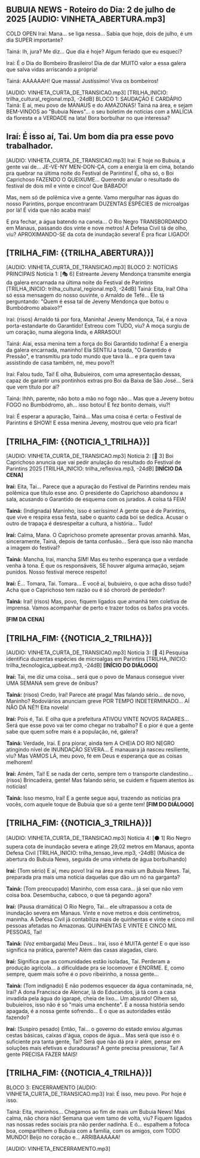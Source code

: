 BUBUIA NEWS - Roteiro do Dia: 2 de julho de 2025
[AUDIO: VINHETA_ABERTURA.mp3]
---
COLD OPEN
Iraí: Mana… se liga nessa… Sabia que hoje, dois de julho, é um dia SUPER importante?

Tainá: Ih, jura? Me diz… Que dia é hoje? Algum feriado que eu esqueci?

Iraí: É o Dia do Bombeiro Brasileiro! Dia de dar MUITO valor a essa galera que salva vidas arriscando a própria!

Tainá: AAAAAAH! Que massa! Justíssimo! Viva os bombeiros!


[AUDIO: VINHETA_CURTA_DE_TRANSICAO.mp3]
[TRILHA_INICIO: trilha_cultural_regional.mp3, -24dB]
BLOCO 1: SAUDAÇÃO E CARDÁPIO
Tainá: E aí, meu povo de MANAUS e do AMAZONAS! Tainá na área, e sejam BEM-VINDOS ao "Bubuia News"... o seu boletim de notícias com a MALÍCIA da floresta e a VERDADE na lata! Bora borbulhar no que interessa?


Iraí: É isso aí, Tai. Um bom dia pra esse povo trabalhador.
---
[AUDIO: VINHETA_CURTA_DE_TRANSICAO.mp3]
Iraí: E hoje no Bubuia, a gente vai de... JE-VE-NY MEN-DON-ÇA, com a energia lá em cima, botando pra quebrar na última noite do Festival de Parintins! E, olha só, o Boi Caprichoso FAZENDO O QUEIXUME... Querendo anular o resultado do festival de dois mil e vinte e cinco! Que BABADO!

Mas, nem só de polêmica vive a gente. Vamo mergulhar nas águas do nosso Parintins, porque encontraram DUZENTAS ESPÉCIES de microalgas por lá! É vida que não acaba mais!

E pra fechar, a água batendo na canela... O Rio Negro TRANSBORDANDO em Manaus, passando dos vinte e nove metros! A Defesa Civil tá de olho, viu? APROXIMANDO-SE da cota de inundação severa! É pra ficar LIGADO!

[TRILHA_FIM: {{TRILHA_ABERTURA}}]
---
[AUDIO: VINHETA_CURTA_DE_TRANSICAO.mp3]
BLOCO 2: NOTÍCIAS PRINCIPAIS
Notícia 1: [🎭 6] Estreante Jeveny Mendonça transmite energia da galera encarnada na última noite do Festival de Parintins
[TRILHA_INICIO: trilha_cultural_regional.mp3, -24dB]
Tainá: Eita, Iraí! Olha só essa mensagem do nosso ouvinte, o Arnaldo de Tefé... Ele tá perguntando: "Quem é essa tal de Jeveny Mendonça que botou o Bumbódromo abaixo?"

Iraí: (risos) Arnaldo tá por fora, Maninha! Jeveny Mendonça, Tai, é a nova porta-estandarte do Garantido! Estreou com TUDO, viu? A moça surgiu de um coração, numa alegoria linda, e ARRASOU!

Tainá: Aiai, essa menina tem a força do Boi Garantido todinha! É a energia da galera encarnada, maninho! Ela SENTIU a toada, "O Garantido é Pressão", e transmitiu pra todo mundo que tava lá... e pra quem tava assistindo de casa também, né, meu povo?!

Iraí: Falou tudo, Tai! E olha, Bubuieiros, com uma apresentação dessas, capaz de garantir uns pontinhos extras pro Boi da Baixa de São José... Será que vem título por aí?

Tainá: Ihhh, parente, não boto a mão no fogo não... Mas que a Jeveny botou FOGO no Bumbódromo, ah... isso botou! E fez bonito demais, viu?!

Iraí: É esperar a apuração, Tainá... Mas uma coisa é certa: o Festival de Parintins é SHOW! E essa menina Jeveny, mostrou que veio pra ficar!

[TRILHA_FIM: {{NOTICIA_1_TRILHA}}]
---
[AUDIO: VINHETA_CURTA_DE_TRANSICAO.mp3]
Notícia 2: [🔴 3] Boi Caprichoso anuncia que vai pedir anulação do resultado do Festival de Parintins 2025
[TRILHA_INICIO: trilha_reflexiva.mp3, -24dB]
**[INÍCIO DA CENA]**

**Iraí:** Eita, Tai... Parece que a apuração do Festival de Parintins rendeu mais polêmica que título esse ano. O presidente do Caprichoso abandonou a sala, acusando o Garantido de esquema com os jurados. A coisa tá FEIA!

**Tainá:** (Indignada) Maninho, isso é seríssimo! A gente que é de Parintins, que vive e respira essa festa, sabe o quanto cada boi se dedica. Acusar o outro de trapaça é desrespeitar a cultura, a história... Tudo!

**Iraí:** Calma, Mana. O Caprichoso promete apresentar provas amanhã. Mas, sinceramente, Tainá, depois de tanta confusão... Será que isso não mancha a imagem do festival?

**Tainá:** Mancha, Iraí, mancha SIM! Mas eu tenho esperança que a verdade venha à tona. E que os responsáveis, SE houver alguma armação, sejam punidos. Nosso festival merece respeito!

**Iraí:** É... Tomara, Tai. Tomara... E você aí, bubuieiro, o que acha disso tudo? Acha que o Caprichoso tem razão ou é só chororô de perdedor?

**Tainá:** Iraí! (risos) Mas, povo, fiquem ligados que amanhã tem coletiva de imprensa. Vamos acompanhar de perto e trazer todos os bafos pra vocês.

**[FIM DA CENA]**

[TRILHA_FIM: {{NOTICIA_2_TRILHA}}]
---
[AUDIO: VINHETA_CURTA_DE_TRANSICAO.mp3]
Notícia 3: [🚀 4] Pesquisa identifica duzentas espécies de microalgas em Parintins
[TRILHA_INICIO: trilha_tecnologica_upbeat.mp3, -24dB]
**[INÍCIO DO DIÁLOGO]**

**Iraí:** Tai, me diz uma coisa... será que o povo de Manaus consegue viver UMA SEMANA sem greve de ônibus?

**Tainá:** (risos) Credo, Iraí! Parece até praga! Mas falando sério... de novo, Maninho? Rodoviários anunciam greve POR TEMPO INDETERMINADO... AÍ NÃO DÁ NÉ?! Eita novela!

**Iraí:** Pois é, Tai. E olha que a prefeitura ATIVOU VINTE NOVOS RADARES... Será que esse povo vai ter como chegar no trabalho? E o pior é que a gente sabe que quem sofre mais é a população, né, galera?

**Tainá:** Verdade, Iraí. E pra piorar, ainda tem A CHEIA DO RIO NEGRO atingindo nível de INUNDAÇÃO SEVERA... É manauara já nasceu resiliente, viu? Mas VAMOS LÁ, meu povo, fé em Deus e esperança que as coisas melhorem!

**Iraí:** Amém, Tai! E se nada der certo, sempre tem o transporte clandestino... (risos) Brincadeira, gente! Mas falando sério, se cuidem e fiquem atentos às notícias!

**Tainá:** Isso mesmo, Iraí! E a gente segue aqui, trazendo as notícias pra vocês, com aquele toque de Bubuia que só a gente tem!
**[FIM DO DIÁLOGO]**

[TRILHA_FIM: {{NOTICIA_3_TRILHA}}]
---
[AUDIO: VINHETA_CURTA_DE_TRANSICAO.mp3]
Notícia 4: [⚫️ 1] Rio Negro supera cota de inundação severa e atinge 29,02 metros em Manaus, aponta Defesa Civil
[TRILHA_INICIO: trilha_tensao_leve.mp3, -24dB]
(Música de abertura do Bubuia News, seguida de uma vinheta de água borbulhando)

**Iraí:** (Tom sério) E aí, meu povo! Iraí na área pra mais um Bubuia News. Tai, preparada pra mais uma notícia daquelas que dão um nó na garganta?

**Tainá:** (Tom preocupado) Maninho, com essa cara... já sei que não vem coisa boa. Desembucha, caboco, o que tá pegando agora?

**Iraí:** (Pausa dramática) O Rio Negro, Tai... ele ultrapassou a cota de inundação severa em Manaus. Vinte e nove metros e dois centímetros, maninha. A Defesa Civil já contabiliza mais de quinhentas e vinte e cinco mil pessoas afetadas no Amazonas. QUINHENTAS E VINTE E CINCO MIL PESSOAS, Tai!

**Tainá:** (Voz embargada) Meu Deus... Iraí, isso é MUITA gente! E o que isso significa na prática, parente? Além das casas alagadas, claro.

**Iraí:** Significa que as comunidades estão isoladas, Tai. Perderam a produção agrícola... a dificuldade pra se locomover é ENORME. E, como sempre, quem mais sofre é o povo ribeirinho, a nossa gente...

**Tainá:** (Tom indignado) E não podemos esquecer da água contaminada, né, Iraí? A dona Francisca de Alencar, lá do Educandos, já tá com a casa invadida pela água do igarapé, cheia de lixo… Um absurdo! Olhem só, bubuieiros, isso não é só "mais uma enchente". É a nossa história sendo apagada, é a nossa gente sofrendo... E o que as autoridades estão fazendo?

**Iraí:** (Suspiro pesado) Então, Tai... o governo do estado enviou algumas cestas básicas, caixas d'água, copos de água... Mas será que isso é o suficiente pra tanta gente, Tai? Será que não dá pra ir além, pensar em soluções mais efetivas e duradouras? A gente precisa pressionar, Tai! A gente PRECISA FAZER MAIS!

[TRILHA_FIM: {{NOTICIA_4_TRILHA}}]
---
BLOCO 3: ENCERRAMENTO
[AUDIO: VINHETA_CURTA_DE_TRANSICAO.mp3]
Iraí: É isso, meu povo. Por hoje é isso.

Tainá: Eita, maninhos... Chegamos ao fim de mais um Bubuia News! Mas calma, não chora não! Semana que vem tamo de volta, viu? Fiquem ligados nas nossas redes sociais pra não perder nadinha. E ó... espalhem a fofoca boa, compartilhem o Bubuia com a família, com os amigos, com TODO MUNDO! Beijo no coração e... ARRIBAAAAAA!


[AUDIO: VINHETA_ENCERRAMENTO.mp3]